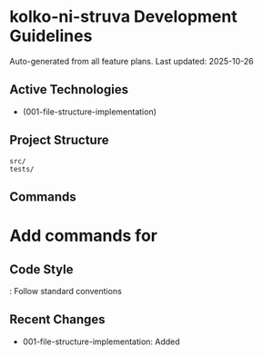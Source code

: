 # kolko-ni-struva Development Guidelines

Auto-generated from all feature plans. Last updated: 2025-10-26

## Active Technologies

- (001-file-structure-implementation)

## Project Structure

```text
src/
tests/
```

## Commands

# Add commands for 

## Code Style

: Follow standard conventions

## Recent Changes

- 001-file-structure-implementation: Added

<!-- MANUAL ADDITIONS START -->
<!-- MANUAL ADDITIONS END -->
